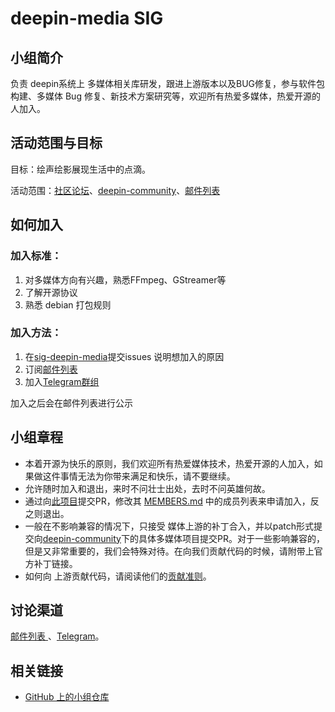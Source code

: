 # deepin-media SIG

## 小组简介

负责 deepin系统上 多媒体相关库研发，跟进上游版本以及BUG修复，参与软件包构建、多媒体 Bug 修复、新技术方案研究等，欢迎所有热爱多媒体，热爱开源的人加入。

## 活动范围与目标

目标：绘声绘影展现生活中的点滴。

活动范围：[社区论坛](https://bbs.deepin.org/)、[deepin-community](https://github.com/deepin-community/sig-deepin-media)、[邮件列表](https://www.freelists.org/list/deepin-devel)

## 如何加入

### 加入标准： 

1. 对多媒体方向有兴趣，熟悉FFmpeg、GStreamer等
2. 了解开源协议
3. 熟悉 debian 打包规则

### 加入方法：

1. 在[sig-deepin-media](https://github.com/deepin-community/sig-deepin-media/issues)提交issues 说明想加入的原因
2. 订阅[邮件列表 ](https://www.freelists.org/list/deepin-media)
2. 加入[Telegram群组](https://t.me/deepin_community)

加入之后会在邮件列表进行公示

## 小组章程

* 本着开源为快乐的原则，我们欢迎所有热爱媒体技术，热爱开源的人加入，如果做这件事情无法为你带来满足和快乐，请不要继续。
* 允许随时加入和退出，来时不问壮士出处，去时不问英雄何故。
* 通过向[此项目](https://github.com/deepin-community/sig-deepin-media)提交PR，修改其 [MEMBERS.md](https://github.com/deepin-community/sig-deepin-media/blob/master/MEMBERS.md) 中的成员列表来申请加入，反之则退出。
* 一般在不影响兼容的情况下，只接受 媒体上游的补丁合入，并以patch形式提交向[deepin-community](https://github.com/deepin-community/sig-deepin-media)下的具体多媒体项目提交PR。对于一些影响兼容的，但是又非常重要的，我们会特殊对待。在向我们贡献代码的时候，请附带上官方补丁链接。
* 如何向 上游贡献代码，请阅读他们的[贡献准则](https://ffmpeg.org/developer.html#Code-of-conduct)。

## 讨论渠道

[邮件列表 ](https://www.freelists.org/list/deepin-media)、[Telegram](https://t.me/deepin_community)。

## 相关链接

- [GitHub 上的小组仓库](https://github.com/deepin-community/sig-deepin-media)
